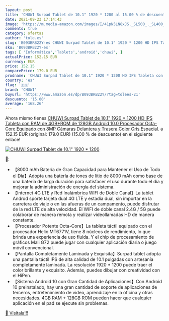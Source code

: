 ```yaml
---
layout: post
title: 'CHUWI Surpad Tablet de 10.1" 1920 * 1200 al 15.00 % de descuento'
date: 2021-09-23 17:14:43
image: 'https://m.media-amazon.com/images/I/41pN5LN8xJS._SL500_._SL400_.jpg'
comments: true
category: ofertas
author: 'tole.es'
slug: 'B093BRB22Y-es CHUWI Surpad Tablet de 10.1" 1920 * 1200 HD IPS Tableta...'
sku: 'B093BRB22Y-es'
tags: [ 'Informática','Tablets','android','chuwi', ]
actualPrice: 152.15 EUR
currency: EUR
price: 152.15
comparePrice: 179.0 EUR
prodname: 'CHUWI Surpad Tablet de 10.1" 1920 * 1200 HD IPS Tableta con RAM de 4GB+ROM de 128GB Android 10.0 Procesador Octa-Core  Equipado con 8MP Cámaras Delantera y Trasera Color Gris Espacial.'
country: 'es'
flag: '🇪🇸'
brand: 'CHUWI'
buyurl: 'https://www.amazon.es/dp/B093BRB22Y/?tag=tolees-21'
descuento: '15.00'
average: '168.26'
---
```


Ahora mismo tienes [CHUWI Surpad Tablet de 10.1" 1920 * 1200 HD IPS Tableta con RAM de 4GB+ROM de 128GB Android 10.0 Procesador Octa-Core  Equipado con 8MP Cámaras Delantera y Trasera Color Gris Espacial.](https://www.amazon.es/dp/B093BRB22Y/?tag=tolees-21) a 152.15 EUR (original: 179.0 EUR) (15.00 %  de descuento) en el siguiente enlace!

[![CHUWI Surpad Tablet de 10.1" 1920 * 1200](https://m.media-amazon.com/images/I/41pN5LN8xJS._SL500_._SL400_.jpg)](https://www.amazon.es/dp/B093BRB22Y/?tag=tolees-21)

🔎:

- 【8000 mAh Batería de Gran Capacidad para Mantener el Uso de Todo el Día】Adopta una batería de iones de litio de 8000 mAh como base de una batería de larga duración para satisfacer el uso durante todo el día y mejorar la administración de energía del sistema.
- 【Internet 4G LTE y Red Inalámbrica WIFl de Doble Canal】La tablet Androd sporte tarjeta dual 4G LTE y estadía dual, sin importar en la carretera de viaje o en las afueras de un campamento, puede disfrutar de la red LTE de alta velocidad. El WIFI de doble canal 2.4G / 5G puede colaborar de manera remota y realizar videollamadas HD de manera constante.
- 【Procesador Potente Octa-Core】La tableta táctil equipado con el procesador Helio MT6771V, tiene 8 núcleos de rendimiento, lo que brinda una experiencia de uso fluida. Y el chip de procesamiento de gráficos Mali G72 puede jugar con cualquier aplicación diaria o juego móvil convencional.
- 【Pantalla Completamente Laminada y Exquisita】Surpad tablet adopta una pantalla táctil IPS de alta calidad de 10.1 pulgadas con artesanía completamente laminada. La resolución 1920 * 1200 puede traer el color brillante y exquisito. Además, puedes dibujar con creatividad con el HiPen.
- 【Sistema Android 10 con Gran Cantidad de Aplicaciones】Con Android 10 preinstalado, hay una gran cantidad de soporte de aplicaciones de terceros, entretenimiento de video, aprendizaje en la oficina y otras necesidades. 4GB RAM + 128GB ROM pueden hacer que cualquier aplicación en el pad se ejecute sin problemas.

[🛒 Visítala!!!](https://www.amazon.es/dp/B093BRB22Y/?tag=tolees-21)
